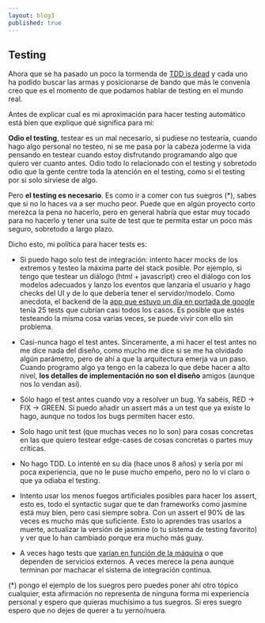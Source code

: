 ```yaml
---
layout: blog3
published: true
---
```


## Testing

Ahora que se ha pasado un poco la tormenda de [TDD is dead](http://david.heinemeierhansson.com/2014/tdd-is-dead-long-live-testing.html) y cada uno ha podido buscar las armas y posicionarse de bando que más le convenía creo que es el momento de que podamos hablar de testing en el mundo real.

Antes de explicar cual es mi aproximación para hacer testing automático está bien que explique qué significa para mi:

**Odio el testing**, testear es un mal necesario, si pudiese no testearía, cuando hago algo personal no testeo, ni se me pasa por la cabeza joderme la vida pensando en testear cuando estoy disfrutando programando algo que quiero ver cuanto antes. Odio todo lo relacionado con el testing y sobretodo odio que la gente centre toda la atención en el testing, como si el testing por si solo sirviese de algo.

Pero **el testing es necesario**. Es como ir a comer con tus suegros \(\*\), sabes que si no lo haces va a ser mucho peor. Puede que en algún proyecto corto merezca la pena no hacerlo, pero en general habría que estar muy tocado para no hacerlo y tener una suite de test que te permita estar un poco más seguro, sobretodo a largo plazo.

Dicho esto, mi política para hacer tests es:

- Si puedo hago solo test de integración: intento hacer mocks de los extremos y testeo la máxima parte del stack posible. Por ejemplo, si tengo que testear un diálogo (html + javascript) creo el diálogo con los modelos adecuados y lanzo los eventos que lanzaría el usuario y hago checks del UI y de lo que debería tener el servidor/modelo. Como anecdota, el backend de la [app que estuvo un día en portada de google](http://javisantana.com/2013/06/26/como-aguantamos-una-portada-de-google.html) tenía 25 tests que cubrían casi todos los casos. Es posible que estés testeando la misma cosa varias veces, se puede vivir con ello sin problema.

- Casi-nunca hago el test antes. Sinceramente, a mi hacer el test antes no me dice nada del diseño, como mucho me dice si se me ha olvidado algún parámetro, pero de ahí a que la arquitectura emerja va un paso. Cuando programo algo ya tengo en la cabeza lo que debe hacer a alto nivel, **los detalles de implementación no son el diseño** amigos (aunque nos lo vendan así).

- Sólo hago el test antes cuando voy a resolver un bug. Ya sabéis, RED -> FIX -> GREEN. Si puedo añadir un assert más a un test que ya existe lo hago, aunque no todos los bugs permiten hacer esto.

- Solo hago unit test (que muchas veces no lo son) para cosas concretas en las que quiero testear edge-cases de cosas concretas o partes muy críticas.

- No hago TDD. Lo intenté en su día (hace unos 8 años) y sería por mi poca experiencia, que no le puse mucho empeño, pero no lo vi claro o que ya odiaba el testing.

- Intento usar los menos fuegos artificiales posibles para hacer los assert, esto es, todo el syntactic sugar que te dan frameworks como jasmine está muy bien, pero casi siempre sobra. Con un assert el 90% de las veces es mucho más que suficiente. Esto lo aprendes tras usarlos a muerte, actualizar la versión de jasmine (o tu sistema de testing favorito) y ver que lo han cambiado porque era mucho más guay.

- A veces hago tests que [varían en función de la máquina](https://github.com/CartoDB/cartodb.js/blob/develop/test/spec/ui/common/table.spec.js#L234 ) o que dependen de servicios externos. A veces merece la pena aunque terminan por machacar el sistema de integración continua.


\(\*\) pongo el ejemplo de los suegros pero puedes poner ahí otro tópico cualquier, esta afirmación no representa de ninguna forma mi experiencia personal y espero que quieras muchísimo a tus suegros. Si eres suegro espero que no dejes de querer a tu yerno/nuera.